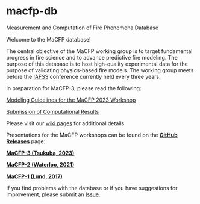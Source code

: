 # macfp-db
Measurement and Computation of Fire Phenomena Database

Welcome to the MaCFP database!

The central objective of the MaCFP working group is to target fundamental progress in fire science and to advance predictive fire modeling.  The purpose of this database is to host high-quality experimental data for the purpose of validating physics-based fire models.  The working group meets before the [IAFSS](http://www.iafss.org/) conference currently held every three years.

In preparation for MaCFP-3, please read the following:

[Modeling Guidelines for the MaCFP 2023 Workshop](https://github.com/MaCFP/macfp-db/wiki/MaCFP-2023-Modeling-Guidelines)

[Submission of Computational Results](https://github.com/MaCFP/macfp-db/wiki/Submitting-Computational-Results)

Please visit our [wiki pages](https://github.com/MaCFP/macfp-db/wiki) for additional details.

Presentations for the MaCFP workshops can be found on the [**GitHub Releases**](https://github.com/MaCFP/macfp-db/releases) page:

[**MaCFP-3 (Tsukuba, 2023)**](https://github.com/MaCFP/macfp-db/releases/tag/macfp-3.0)

[**MaCFP-2 (Waterloo, 2021)**](https://github.com/MaCFP/macfp-db/releases/tag/macfp-2.0)

[**MaCFP-1 (Lund, 2017)**](https://github.com/MaCFP/macfp-db/releases/tag/macfp-1.0)

If you find problems with the database or if you have suggestions for improvement, please submit an [Issue](https://github.com/MaCFP/macfp-db/issues).

